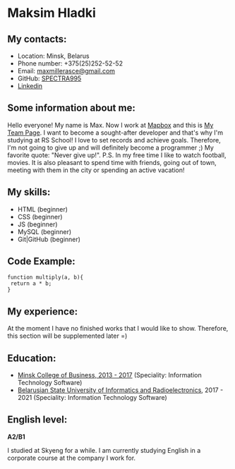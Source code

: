 # Maksim Hladki

## My contacts:

* Location: Minsk, Belarus
* Phone number: +375(25)252-52-52
* Email: maxmillerasce@gmail.com
* GitHub: [SPECTRA995](https://github.com/SPECTRA995)
* [Linkedin](https://www.linkedin.com/in/maksim-hladki-71686b208/)

## Some information about me:

Hello everyone! My name is Max. Now I work at [Mapbox](https://www.mapbox.com/) and this is [My Team Page](https://wiki.openstreetmap.org/wiki/Mapbox#Mapbox_Data_Team). I want to become a sought-after developer and that's why I'm studying at RS School! I love to set records and achieve goals. Therefore, I'm not going to give up and will definitely become a programmer ;) My favorite quote: "Never give up!".
P.S. In my free time I like to watch football, movies. It is also pleasant to spend time with friends, going out of town, meeting with them in the city or spending an active vacation!

## My skills:

* HTML (beginner)
* CSS (beginner)
* JS (beginner)
* MySQL (beginner)
* Git|GitHub (beginner)

## Code Example:

```
function multiply(a, b){
 return a * b;
}
```

## My experience:

At the moment I have no finished works that I would like to show. Therefore, this section will be supplemented later =)

## Education:

* [Minsk College of Business, 2013 - 2017](http://www.mcb.by/) (Speciality: Information Technology Software)
* [Belarusian State University of Informatics and Radioelectronics](https://www.bsuir.by/en/), 2017 - 2021 (Speciality: Information Technology Software)

## English level:

**A2/B1** 

I studied at Skyeng for a while. I am currently studying English in a corporate course at the company I work for.
